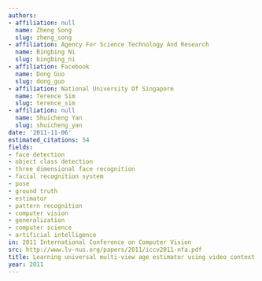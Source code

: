 ```yaml
---
authors:
- affiliation: null
  name: Zheng Song
  slug: zheng_song
- affiliation: Agency For Science Technology And Research
  name: Bingbing Ni
  slug: bingbing_ni
- affiliation: Facebook
  name: Dong Guo
  slug: dong_guo
- affiliation: National University Of Singapore
  name: Terence Sim
  slug: terence_sim
- affiliation: null
  name: Shuicheng Yan
  slug: shuicheng_yan
date: '2011-11-06'
estimated_citations: 54
fields:
- face detection
- object class detection
- three dimensional face recognition
- facial recognition system
- pose
- ground truth
- estimator
- pattern recognition
- computer vision
- generalization
- computer science
- artificial intelligence
in: 2011 International Conference on Computer Vision
src: http://www.lv-nus.org/papers/2011/iccv2011-nfa.pdf
title: Learning universal multi-view age estimator using video context
year: 2011
---
```

